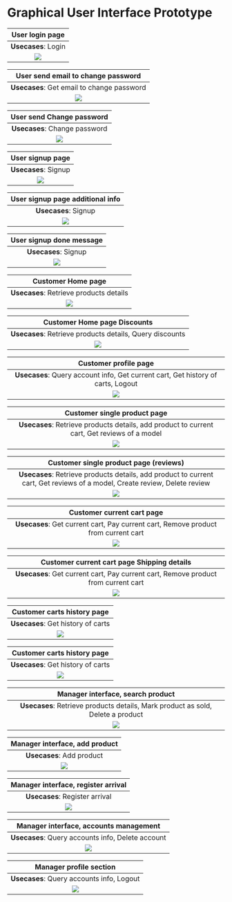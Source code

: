 # Graphical User Interface Prototype

| User login page |
| :-------------: |
| **Usecases**: Login |
| ![](./Images/GUI/V2/Login.png) |

| User send email to change password |
| :-------------: |
| **Usecases**: Get email to change password |
| ![](./Images/GUI/V2/Send_email_change_password.png) |

| User send Change password |
| :-------------: |
| **Usecases**: Change password |
| ![](./Images/GUI/V2/Change_password.png) |

| User signup page |
| :-------------: |
| **Usecases**: Signup |
| ![](./Images/GUI/V2/Create_Account.png) |

| User signup page additional info |
| :-------------: |
| **Usecases**: Signup |
| ![](./Images/GUI/V2/Create_Account_info.png) |

| User signup done message |
| :-------------: |
| **Usecases**: Signup |
| ![](./Images/GUI/V2/Create_Account_DONE.png) |

| Customer Home page |
| :-------------: |
| **Usecases**: Retrieve products details |
| ![](./Images/GUI/V2/Home_Page.png) |

| Customer Home page Discounts|
| :-------------: |
| **Usecases**: Retrieve products details, Query discounts |
| ![](./Images/GUI/V2/Home_Page_discounts.png) |

| Customer profile page |
| :-------------: |
| **Usecases**: Query account info, Get current cart, Get history of carts, Logout |
| ![](./Images/GUI/V2/Profile_section.png) |

| Customer single product page |
| :-------------: |
| **Usecases**: Retrieve products details, add product to current cart, Get reviews of a model |
| ![](./Images/GUI/V2/Product_Page.png) |

| Customer single product page (reviews) |
| :-------------: |
| **Usecases**: Retrieve products details, add product to current cart, Get reviews of a model, Create review, Delete review|
| ![](./Images/GUI/V2/Product_Page_reviews.png) |

| Customer current cart page |
| :-------------: |
| **Usecases**: Get current cart, Pay current cart, Remove product from current cart |
| ![](./Images/GUI/V2/Current_Cart.png) |

| Customer current cart page Shipping details|
| :-------------: |
| **Usecases**: Get current cart, Pay current cart, Remove product from current cart |
| ![](./Images/GUI/V2/Current_Cart_shipping.png) |

| Customer carts history page |
| :-------------: |
| **Usecases**: Get history of carts|
| ![](./Images/GUI/V2/Carts_History.png) |

| Customer carts history page |
| :-------------: |
| **Usecases**: Get history of carts|
| ![](./Images/GUI/V2/Old_cart.png) |

| Manager interface, search product |
| :-------------: |
| **Usecases**: Retrieve products details, Mark product as sold, Delete a product|
| ![](./Images/GUI/V2/Manager_Search_Product.png) |

| Manager interface, add product |
| :-------------: |
| **Usecases**: Add product|
| ![](./Images/GUI/V2/Manager_add_Product.png) |

| Manager interface, register arrival |
| :-------------: |
| **Usecases**: Register arrival|
| ![](./Images/GUI/V2/Manager_register_arrival.png) |

| Manager interface, accounts management |
| :-------------: |
| **Usecases**: Query accounts info, Delete account|
| ![](./Images/GUI/V2/Manager_Account_management.png) |

| Manager profile section |
| :-------------: |
| **Usecases**: Query accounts info, Logout|
| ![](./Images/GUI/V2/Manager_Profile_section.png) |
